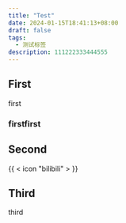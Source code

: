 ```yaml
---
title: "Test"
date: 2024-01-15T18:41:13+08:00
draft: false
tags:
  - 测试标签
description: 111222333444555
---
```


## First
first
### firstfirst

## Second
{{ < icon "bilibili" > }}

## Third
third